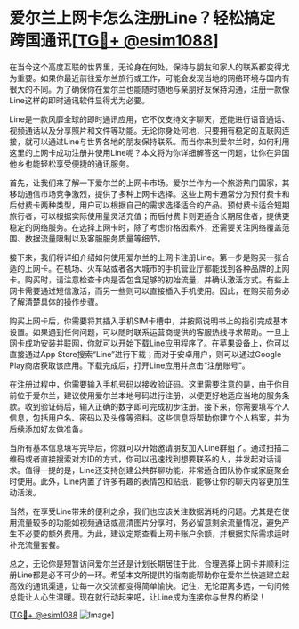 # 爱尔兰上网卡怎么注册Line？轻松搞定跨国通讯[[TG💪+ @esim1088](https://t.me/s/esim1088)]

在当今这个高度互联的世界里，无论身在何处，保持与朋友和家人的联系都变得尤为重要。如果你最近前往爱尔兰旅行或工作，可能会发现当地的网络环境与国内有很大的不同。为了确保你在爱尔兰也能随时随地与亲朋好友保持沟通，注册一款像Line这样的即时通讯软件显得尤为必要。

Line是一款风靡全球的即时通讯应用，它不仅支持文字聊天，还能进行语音通话、视频通话以及分享照片和文件等功能。无论你身处何地，只要拥有稳定的互联网连接，就可以通过Line与世界各地的朋友保持联系。而当你来到爱尔兰时，如何利用这里的上网卡成功注册并使用Line呢？本文将为你详细解答这一问题，让你在异国他乡也能轻松享受便捷的通讯服务。

首先，让我们来了解一下爱尔兰的上网卡市场。爱尔兰作为一个旅游热门国家，其移动通信市场竞争激烈，提供了多种上网卡选择。这些上网卡通常分为预付费卡和后付费卡两种类型，用户可以根据自己的需求选择适合的产品。预付费卡适合短期旅行者，可以根据实际使用量灵活充值；而后付费卡则更适合长期居住者，提供更稳定的网络服务。在选择上网卡时，除了考虑价格因素外，还需要关注网络覆盖范围、数据流量限制以及客服服务质量等细节。

接下来，我们将详细介绍如何使用爱尔兰的上网卡注册Line。第一步是购买一张合适的上网卡。在机场、火车站或者各大城市的手机营业厅都能找到各种品牌的上网卡。购买时，请注意检查卡内是否包含足够的初始流量，并确认激活方式。有些上网卡需要通过短信激活，而另一些则可以直接插入手机使用。因此，在购买前务必了解清楚具体的操作步骤。

购买上网卡后，你需要将其插入手机SIM卡槽中，并按照说明书上的指引完成基本设置。如果遇到任何问题，可以随时联系运营商提供的客服热线寻求帮助。一旦上网卡成功安装并联网，你就可以开始下载Line应用程序了。在苹果设备上，你可以直接通过App Store搜索“Line”进行下载；而对于安卓用户，则可以通过Google Play商店获取该应用。下载完成后，打开Line应用并点击“注册账号”。

在注册过程中，你需要输入手机号码以接收验证码。这里需要注意的是，由于你目前位于爱尔兰，建议使用爱尔兰本地号码进行注册，以便更好地适应当地的服务条款。收到验证码后，输入正确的数字即可完成初步注册。接下来，你需要填写个人信息，包括用户名、密码以及头像等资料。这些信息将帮助你建立个人档案，并为后续添加好友做准备。

当所有基本信息填写完毕后，你就可以开始邀请朋友加入Line群组了。通过扫描二维码或者直接搜索对方ID的方式，你可以迅速找到想要联系的人，并发起对话请求。值得一提的是，Line还支持创建公共群聊功能，非常适合团队协作或家庭聚会时使用。此外，Line内置了许多有趣的表情包和贴纸，能够让你的聊天内容更加生动活泼。

当然，在享受Line带来的便利之余，我们也应该关注数据消耗的问题。尤其是在使用流量较多的功能如视频通话或高清图片分享时，务必留意剩余流量情况，避免产生不必要的额外费用。为此，建议定期查看上网卡账户余额，并根据实际需求适时补充流量套餐。

总之，无论你是短暂访问爱尔兰还是计划长期居住于此，合理选择上网卡并顺利注册Line都是必不可少的一环。希望本文所提供的指南能帮助你在爱尔兰快速建立起高效的通讯渠道，让每一次交流都变得简单愉快。记住，无论距离多远，一句问候总能让人心生温暖。现在就行动起来吧，让Line成为连接你与世界的桥梁！

[[TG💪+ @esim1088](https://t.me/s/esim1088) ![Image](https://i.postimg.cc/4NQfJmqS/Snipaste-2025-05-13-00-14-12.png)]